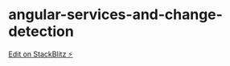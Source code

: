 # angular-services-and-change-detection

[Edit on StackBlitz ⚡️](https://stackblitz.com/edit/angular-ivy-qzsqhp)